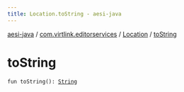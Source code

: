 ```yaml
---
title: Location.toString - aesi-java
---
```


[aesi-java](../../index.html) / [com.virtlink.editorservices](../index.html) / [Location](index.html) / [toString](.)

# toString

`fun toString(): `[`String`](https://kotlinlang.org/api/latest/jvm/stdlib/kotlin/-string/index.html)